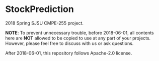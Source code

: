 # StockPrediction
2018 Spring SJSU CMPE-255 project.

**NOTE**: To prevent unnecessary trouble, before 2018-06-01, all contents here are **NOT** allowed to be copied to use at any part of your projects.
However, please feel free to discuss with us or ask questions.

After 2018-06-01, this repository follows Apache-2.0 license.
